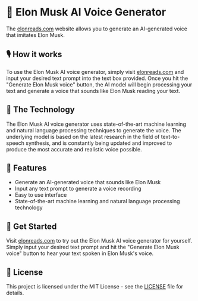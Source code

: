 # 🤖 Elon Musk AI Voice Generator

The [elonreads.com](https://elonreads.com) website allows you to generate an AI-generated voice that imitates Elon Musk.

## 🎙️ How it works

To use the Elon Musk AI voice generator, simply visit [elonreads.com](https://elonreads.com) and input your desired text prompt into the text box provided. Once you hit the "Generate Elon Musk voice" button, the AI model will begin processing your text and generate a voice that sounds like Elon Musk reading your text.

## 🧠 The Technology

The Elon Musk AI voice generator uses state-of-the-art machine learning and natural language processing techniques to generate the voice. The underlying model is based on the latest research in the field of text-to-speech synthesis, and is constantly being updated and improved to produce the most accurate and realistic voice possible.

## 🌟 Features

- Generate an AI-generated voice that sounds like Elon Musk
- Input any text prompt to generate a voice recording
- Easy to use interface
- State-of-the-art machine learning and natural language processing technology

## 🚀 Get Started

Visit [elonreads.com](https://elonreads.com) to try out the Elon Musk AI voice generator for yourself. Simply input your desired text prompt and hit the "Generate Elon Musk voice" button to hear your text spoken in Elon Musk's voice.

## 📝 License

This project is licensed under the MIT License - see the [LICENSE](LICENSE) file for details.
